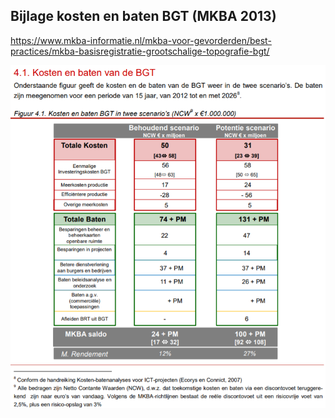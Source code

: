 Bijlage kosten en baten BGT (MKBA 2013)
---------------------------------------

<https://www.mkba-informatie.nl/mkba-voor-gevorderden/best-practices/mkba-basisregistratie-grootschalige-topografie-bgt/>

![](media/381c5ea84e78733c4d19516291c465aa.png)
